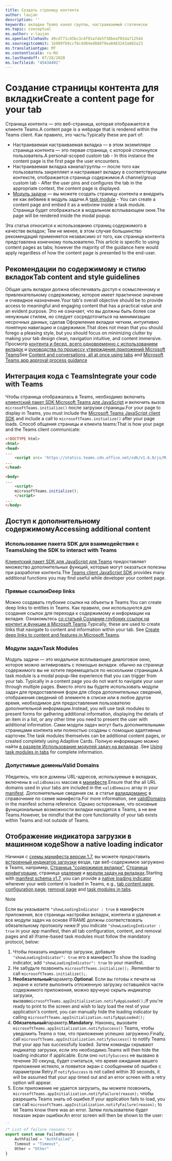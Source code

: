 ```yaml
---
title: Создать страницу контента
author: laujan
description: ''
keywords: вкладки Teams канал группы, настраиваемый статически
ms.topic: conceptual
ms.author: v-laujan
ms.openlocfilehash: 49cd771c45bc3c4f91a7ab5f38beaf01da712544
ms.sourcegitcommit: 1b909fb9ccf6cdd84ed0d8f9ea0463243a802a23
ms.translationtype: MT
ms.contentlocale: ru-RU
ms.lasthandoff: 07/28/2020
ms.locfileid: "45434491"
---
```

# <a name="create-a-content-page-for-your-tab"></a><span data-ttu-id="ece6f-103">Создание страницы контента для вкладки</span><span class="sxs-lookup"><span data-stu-id="ece6f-103">Create a content page for your tab</span></span>

<span data-ttu-id="ece6f-104">Страница контента — это веб-страница, которая отображается в клиенте Teams.</span><span class="sxs-lookup"><span data-stu-id="ece6f-104">A content page is a webpage that is rendered within the Teams client.</span></span> <span data-ttu-id="ece6f-105">Как правило, это часть:</span><span class="sxs-lookup"><span data-stu-id="ece6f-105">Typically these are part of:</span></span>

* <span data-ttu-id="ece6f-106">Настраиваемая настраиваемая вкладка — в этом экземпляре страница контента — это первая страница, с которой столкнулся пользователь.</span><span class="sxs-lookup"><span data-stu-id="ece6f-106">A personal-scoped custom tab - In this instance the content page is the first page the user encounters.</span></span>
* <span data-ttu-id="ece6f-107">Настраиваемая вкладка канала/группы — после того как пользователь закрепляет и настраивает вкладку в соответствующем контексте, отображается страница содержимое.</span><span class="sxs-lookup"><span data-stu-id="ece6f-107">A channel/group custom tab - After the user pins and configures the tab in the appropriate context, the content page is displayed.</span></span>
* <span data-ttu-id="ece6f-108">[Модуль задачи](~/task-modules-and-cards/what-are-task-modules.md) — вы можете создать страницу контента и внедрить ее как вебвиев в модуль задачи.</span><span class="sxs-lookup"><span data-stu-id="ece6f-108">A [task module](~/task-modules-and-cards/what-are-task-modules.md) - You can create a content page and embed it as a webview inside a task module.</span></span> <span data-ttu-id="ece6f-109">Страница будет отображаться в модальном всплывающем окне.</span><span class="sxs-lookup"><span data-stu-id="ece6f-109">The page will be rendered inside the modal popup.</span></span>

<span data-ttu-id="ece6f-110">Эта статья относится к использованию страниц содержимого в качестве вкладок; Тем не менее, в этом случае большинство рекомендаций применяется независимо от того, как страница контента представлена конечному пользователю.</span><span class="sxs-lookup"><span data-stu-id="ece6f-110">This article is specific to using content pages as tabs; however the majority of the guidance here would apply regardless of how the content page is presented to the end-user.</span></span>

## <a name="tab-content-and-style-guidelines"></a><span data-ttu-id="ece6f-111">Рекомендации по содержимому и стилю вкладок</span><span class="sxs-lookup"><span data-stu-id="ece6f-111">Tab content and style guidelines</span></span>

<span data-ttu-id="ece6f-112">Общая цель вкладки должна обеспечивать доступ к осмысленному и привлекательному содержимому, которое имеет практичное значение и очевидное назначение.</span><span class="sxs-lookup"><span data-stu-id="ece6f-112">Your tab's overall objective should be to provide access to meaningful and engaging content that has a practical value and an evident purpose.</span></span> <span data-ttu-id="ece6f-113">Это не означает, что вы должны быть более сои ненужным стилем, но следует сосредоточиться на минимизации несрочных данных, сделав Оформление вкладки четким, интуитивно понятную навигацию и содержимое.</span><span class="sxs-lookup"><span data-stu-id="ece6f-113">That does not mean that you should forego a pleasing style, but you should focus on minimizing clutter by making your tab design clean, navigation intuitive, and content immersive.</span></span> <span data-ttu-id="ece6f-114">Просмотр [контента и бесед, всего одновременно с использованием вкладок](~/tabs/design/tabs.md) и [руководства по процессу утверждения приложений Microsoft Teams](~/concepts/deploy-and-publish/appsource/prepare/frequently-failed-cases.md)</span><span class="sxs-lookup"><span data-stu-id="ece6f-114">See [Content and conversations, all at once using tabs](~/tabs/design/tabs.md) and [Microsoft Teams app approval process guidance](~/concepts/deploy-and-publish/appsource/prepare/frequently-failed-cases.md)</span></span>

## <a name="integrate-your-code-with-teams"></a><span data-ttu-id="ece6f-115">Интеграция кода с Teams</span><span class="sxs-lookup"><span data-stu-id="ece6f-115">Integrate your code with Teams</span></span>

<span data-ttu-id="ece6f-116">Чтобы страница отображалась в Teams, необходимо включить [клиентский пакет SDK Microsoft Teams для JavaScript](/javascript/api/overview/msteams-client?view=msteams-client-js-latest) и включить вызов `microsoftTeams.initialize()` после загрузки страницы.</span><span class="sxs-lookup"><span data-stu-id="ece6f-116">For your page to display in Teams, you must include the [Microsoft Teams JavaScript client SDK](/javascript/api/overview/msteams-client?view=msteams-client-js-latest) and include a call to `microsoftTeams.initialize()` after your page loads.</span></span> <span data-ttu-id="ece6f-117">Способ общения страницы и клиента teams:</span><span class="sxs-lookup"><span data-stu-id="ece6f-117">That is how your page and the Teams client communicate:</span></span>

```html
<!DOCTYPE html>
<html>
<head>
...
    <script src= 'https://statics.teams.cdn.office.net/sdk/v1.6.0/js/MicrosoftTeams.min.js'></script>
...
</head>

<body>
...
    <script>
    microsoftTeams.initialize();
    </script>
...
</body>
```

## <a name="accessing-additional-content"></a><span data-ttu-id="ece6f-118">Доступ к дополнительному содержимому</span><span class="sxs-lookup"><span data-stu-id="ece6f-118">Accessing additional content</span></span>

### <a name="using-the-sdk-to-interact-with-teams"></a><span data-ttu-id="ece6f-119">Использование пакета SDK для взаимодействия с Teams</span><span class="sxs-lookup"><span data-stu-id="ece6f-119">Using the SDK to interact with Teams</span></span>

<span data-ttu-id="ece6f-120">[Клиентский пакет SDK для JavaScript для Teams](~/tabs/how-to/using-teams-client-sdk.md) предоставляет множество дополнительных функций, которые могут оказаться полезны при разработке контента.</span><span class="sxs-lookup"><span data-stu-id="ece6f-120">The [Teams client JavaScript SDK](~/tabs/how-to/using-teams-client-sdk.md) provides many additional functions you may find useful while developer your content page.</span></span>

### <a name="deep-links"></a><span data-ttu-id="ece6f-121">Прямые ссылки</span><span class="sxs-lookup"><span data-stu-id="ece6f-121">Deep links</span></span>

<span data-ttu-id="ece6f-122">Можно создавать глубокие ссылки на объекты в Teams.</span><span class="sxs-lookup"><span data-stu-id="ece6f-122">You can create deep links to entities in Teams.</span></span> <span data-ttu-id="ece6f-123">Как правило, они используются для создания ссылок для перехода к содержимому и информации на вкладке. Ознакомьтесь [со статьей Создание глубоких ссылок на контент и функции в Microsoft Teams](~/concepts/build-and-test/deep-links.md).</span><span class="sxs-lookup"><span data-stu-id="ece6f-123">Typically, these are used to create links that navigate to content and information within your tab. See [Create deep links to content and features in Microsoft Teams](~/concepts/build-and-test/deep-links.md).</span></span>

### <a name="task-modules"></a><span data-ttu-id="ece6f-124">Модули задач</span><span class="sxs-lookup"><span data-stu-id="ece6f-124">Task Modules</span></span>

<span data-ttu-id="ece6f-125">Модуль задачи — это модальное всплывающее диалоговое окно, которое можно активировать с помощью вкладки. обычно на странице содержимого вы не хотите перемещаться по нескольким страницам.</span><span class="sxs-lookup"><span data-stu-id="ece6f-125">A task module is a modal popup-like experience that you can trigger from your tab. Typically in a content page you do not want to navigate your user through multiple pages.</span></span> <span data-ttu-id="ece6f-126">Вместо этого вы будете использовать модули задач для предоставления форм для сбора дополнительных сведений, отображения сведений об элементе в списке или в любое другое время, необходимое для предоставления пользователю дополнительной информации.</span><span class="sxs-lookup"><span data-stu-id="ece6f-126">Instead, you will use task modules to present forms for gathering additional information, displaying the details of an item in a list, or any other time you need to present the user with additional information.</span></span> <span data-ttu-id="ece6f-127">Сами модули задач могут быть дополнительными страницами контента или полностью созданы с помощью адаптивных карточек.</span><span class="sxs-lookup"><span data-stu-id="ece6f-127">The task modules themselves can be additional content pages, or created completely using Adaptive Cards.</span></span> <span data-ttu-id="ece6f-128">Полную информацию можно найти [в разделе Использование модулей задач на вкладках](~/task-modules-and-cards/task-modules/task-modules-tabs.md) .</span><span class="sxs-lookup"><span data-stu-id="ece6f-128">See [Using task modules in tabs](~/task-modules-and-cards/task-modules/task-modules-tabs.md) for complete information.</span></span>

### <a name="valid-domains"></a><span data-ttu-id="ece6f-129">Допустимые домены</span><span class="sxs-lookup"><span data-stu-id="ece6f-129">Valid Domains</span></span>

<span data-ttu-id="ece6f-130">Убедитесь, что все домены URL-адресов, используемые в вкладках, включены в `validDomains` массив в [манифесте](~/concepts/build-and-test/apps-package.md).</span><span class="sxs-lookup"><span data-stu-id="ece6f-130">Ensure that the all URL domains used in your tabs are included in the `validDomains` array in your [manifest](~/concepts/build-and-test/apps-package.md).</span></span> <span data-ttu-id="ece6f-131">Дополнительные сведения см. в статье [валиддомаинс](~/resources/schema/manifest-schema.md#validdomains) в справочнике по схеме манифеста.</span><span class="sxs-lookup"><span data-stu-id="ece6f-131">For more information, see [validDomains](~/resources/schema/manifest-schema.md#validdomains) in the manifest schema reference.</span></span> <span data-ttu-id="ece6f-132">Однако осторожным, что основные функциональные возможности вкладки находятся в Teams, а не вне Teams.</span><span class="sxs-lookup"><span data-stu-id="ece6f-132">However, be mindful that the core functionality of your tab exists within Teams and not outside of Teams.</span></span>

## <a name="show-a-native-loading-indicator"></a><span data-ttu-id="ece6f-133">Отображение индикатора загрузки в машинном коде</span><span class="sxs-lookup"><span data-stu-id="ece6f-133">Show a native loading indicator</span></span>

<span data-ttu-id="ece6f-134">Начиная с [схемы манифеста версии 1.7](../../../resources/schema/manifest-schema.md), вы можете предоставить [встроенный индикатор загрузки](../../../resources/schema/manifest-schema.md#showloadingindicator) везде, где веб-содержимое загружено в Teams, например, [Страница "содержимое вкладки"](#integrate-your-code-with-teams), [Страница конфигурации](configuration-page.md), страница [удаления](removal-page.md) и [модули задач на вкладках](../../../task-modules-and-cards/task-modules/task-modules-tabs.md).</span><span class="sxs-lookup"><span data-stu-id="ece6f-134">Starting with [manifest schema v1.7](../../../resources/schema/manifest-schema.md), you can provide a [native loading indicator](../../../resources/schema/manifest-schema.md#showloadingindicator) wherever your web content is loaded in Teams, e.g., [tab content page](#integrate-your-code-with-teams), [configuration page](configuration-page.md), [removal page](removal-page.md) and [task modules in tabs](../../../task-modules-and-cards/task-modules/task-modules-tabs.md).</span></span>

> [!NOTE]
> <span data-ttu-id="ece6f-135">Если вы указываете `"showLoadingIndicator : true` в манифесте приложения, все страницы настройки вкладок, контента и удаления и все модули задач на основе IFRAME должны соответствовать обязательному протоколу ниже:</span><span class="sxs-lookup"><span data-stu-id="ece6f-135">If you indicate  `"showLoadingIndicator : true`  in your app manifest, then all tab configuration, content, and removal pages and all iframe-based task modules must follow the mandatory protocol, below:</span></span>

1. <span data-ttu-id="ece6f-136">Чтобы показать индикатор загрузки, добавьте `"showLoadingIndicator": true` его в манифест.</span><span class="sxs-lookup"><span data-stu-id="ece6f-136">To show the loading indicator, add `"showLoadingIndicator": true` to your manifest.</span></span> 
2. <span data-ttu-id="ece6f-137">Не забудьте позвонить `microsoftTeams.initialize();` .</span><span class="sxs-lookup"><span data-stu-id="ece6f-137">Remember to call `microsoftTeams.initialize();`.</span></span>
3. <span data-ttu-id="ece6f-138">**Необязательный**параметр.</span><span class="sxs-lookup"><span data-stu-id="ece6f-138">**Optional**.</span></span> <span data-ttu-id="ece6f-139">Если вы готовы к печати на экране и хотите выполнить отложенную загрузку оставшейся части содержимого приложения, можно вручную скрыть индикатор загрузки, вызвав`microsoftTeams.appInitialization.notifyAppLoaded();`</span><span class="sxs-lookup"><span data-stu-id="ece6f-139">If you're ready to print to the screen and wish to lazy load the rest of your application's content, you can manually hide the loading indicator by calling `microsoftTeams.appInitialization.notifyAppLoaded();`</span></span>
4. <span data-ttu-id="ece6f-140">**Обязательный**параметр.</span><span class="sxs-lookup"><span data-stu-id="ece6f-140">**Mandatory**.</span></span> <span data-ttu-id="ece6f-141">Наконец, вызовите `microsoftTeams.appInitialization.notifySuccess()` Teams, чтобы уведомить Teams о том, что приложение успешно загружено.</span><span class="sxs-lookup"><span data-stu-id="ece6f-141">Finally, call `microsoftTeams.appInitialization.notifySuccess()` to notify Teams that your app has successfully loaded.</span></span> <span data-ttu-id="ece6f-142">Затем команды скрывают индикатор загрузки, если это необходимо.</span><span class="sxs-lookup"><span data-stu-id="ece6f-142">Teams will then hide the loading indicator if applicable.</span></span> <span data-ttu-id="ece6f-143">Если оно `notifySuccess` не вызвано в течение 30 секунд, будет считаться, что время ожидания вашего приложения истекло, и появится экран с сообщением об ошибке с параметром Retry.</span><span class="sxs-lookup"><span data-stu-id="ece6f-143">If  `notifySuccess`  is not called within 30 seconds, it will be assumed that your app timed out and an error screen with a retry option will appear.</span></span>
5. <span data-ttu-id="ece6f-144">Если приложение не удается загрузить, вы можете позвонить, `microsoftTeams.appInitialization.notifyFailure(reason);` чтобы разрешить Teams знать об ошибке.</span><span class="sxs-lookup"><span data-stu-id="ece6f-144">If your application fails to load, you can call `microsoftTeams.appInitialization.notifyFailure(reason);` to let Teams know there was an error.</span></span> <span data-ttu-id="ece6f-145">Затем пользователю будет показан экран ошибки:</span><span class="sxs-lookup"><span data-stu-id="ece6f-145">An error screen will then be shown to the user:</span></span>

```typescript
``
/* List of failure reasons */
export const enum FailedReason {
    AuthFailed = "AuthFailed",
    Timeout = "Timeout",
    Other = "Other"
}
```
>
